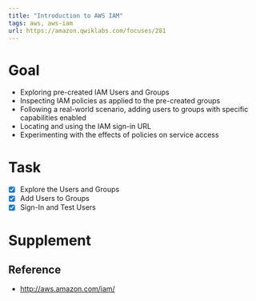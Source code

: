 ```yaml
---
title: "Introduction to AWS IAM"
tags: aws, aws-iam
url: https://amazon.qwiklabs.com/focuses/281
---
```


# Goal
- Exploring pre-created IAM Users and Groups
- Inspecting IAM policies as applied to the pre-created groups
- Following a real-world scenario, adding users to groups with specific capabilities enabled
- Locating and using the IAM sign-in URL
- Experimenting with the effects of policies on service access

# Task
- [x] Explore the Users and Groups
- [x] Add Users to Groups
- [x] Sign-In and Test Users

# Supplement
## Reference
- http://aws.amazon.com/iam/
